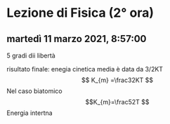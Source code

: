 # Lezione di Fisica (2° ora)

## martedì 11 marzo 2021, 8:57:00

5 gradi dii libertà

risultato finale:
enegia cinetica media è data da 3/2KT
$$
K_{m} =\frac32KT
$$
Nel caso biatomico
$$K_{m}=\frac52T
$$
Energia intertna


<!--stackedit_data:
eyJoaXN0b3J5IjpbLTgzOTcyMzk5N119
-->